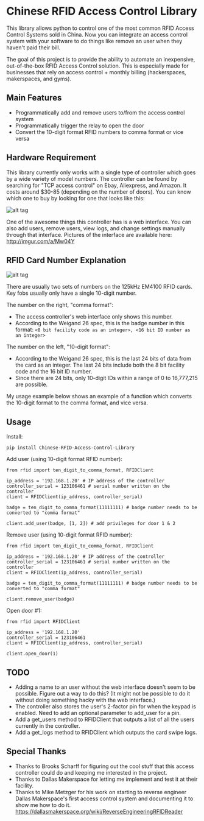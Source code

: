 Chinese RFID Access Control Library
========================

This library allows python to control one of the most common RFID Access Control Systems sold in China. Now you can integrate an access 
control system with your software to do things like remove an user when they haven't paid their bill. 

The goal of this project is to provide the ability to automate an inexpensive, out-of-the-box RFID Access Control solution. This is 
especially made for businesses that rely on access control + monthly billing (hackerspaces, makerspaces, and gyms).

Main Features
-----

- Programmatically add and remove users to/from the access control system
- Programmatically trigger the relay to open the door
- Convert the 10-digit format RFID numbers to comma format or vice versa

Hardware Requirement
-----
This library currently only works with a single type of controller which goes by a wide variety of model numbers. The controller can 
be found by searching for "TCP access control" on Ebay, Aliexpress, and Amazon. It costs around $30-85 (depending on the number of 
doors). You can know which one to buy by looking for one that looks like this:

![alt tag](https://raw.githubusercontent.com/pawl/Chinese-RFID-Access-Control-Library/master/access_controller.png)

One of the awesome things this controller has is a web interface. You can also add users, remove users, view logs, and change settings 
manually through that interface. Pictures of the interface are available here: http://imgur.com/a/Mw04Y

RFID Card Number Explanation
-----
![alt tag](https://raw.githubusercontent.com/pawl/Chinese-RFID-Access-Control-Library/master/rfid_card_number_explanation.png)

There are usually two sets of numbers on the 125kHz EM4100 RFID cards. Key fobs usually only have a single 10-digit number.

The number on the right, "comma format":
* The access controller's web interface only shows this number.
* According to the Weigand 26 spec, this is the badge number in this format: ```<8 bit facility code as an integer>, <16 bit ID number as an integer>```

The number on the left, "10-digit format":
* According to the Weigand 26 spec, this is the last 24 bits of data from the card as an integer. The last 24 bits include both the 8 bit facility code and the 16 bit ID number.
* Since there are 24 bits, only 10-digit IDs within a range of 0 to 16,777,215 are possible.

My usage example below shows an example of a function which converts the 10-digit format to the comma format, and vice versa.

Usage
-----
Install:

	pip install Chinese-RFID-Access-Control-Library

Add user (using 10-digit format RFID number):

	from rfid import ten_digit_to_comma_format, RFIDClient

	ip_address = '192.168.1.20' # IP address of the controller
	controller_serial = 123106461 # serial number written on the controller
	client = RFIDClient(ip_address, controller_serial)

	badge = ten_digit_to_comma_format(11111111) # badge number needs to be converted to "comma format"

	client.add_user(badge, [1, 2]) # add privileges for door 1 & 2

Remove user (using 10-digit format RFID number):

	from rfid import ten_digit_to_comma_format, RFIDClient

	ip_address = '192.168.1.20' # IP address of the controller
	controller_serial = 123106461 # serial number written on the controller
	client = RFIDClient(ip_address, controller_serial)

	badge = ten_digit_to_comma_format(11111111) # badge number needs to be converted to "comma format"

	client.remove_user(badge)
	
Open door #1:

	from rfid import RFIDClient

	ip_address = '192.168.1.20'
	controller_serial = 123106461
	client = RFIDClient(ip_address, controller_serial)

	client.open_door(1)
	
TODO
-----
- Adding a name to an user without the web interface doesn't seem to be possible. Figure out a way to do this? (It might not be possible to do it without doing something hacky with the web interface.)
- The controller also stores the user's 2-factor pin for when the keypad is enabled. Need to add an optional parameter to add_user for a pin.
- Add a get_users method to RFIDClient that outputs a list of all the users currently in the controller.
- Add a get_logs method to RFIDClient which outputs the card swipe logs.

Special Thanks
-----
- Thanks to Brooks Scharff for figuring out the cool stuff that this access controller could do and keeping me interested in the project.
- Thanks to Dallas Makerspace for letting me implement and test it at their facility. 
- Thanks to Mike Metzger for his work on starting to reverse engineer Dallas Makerspace's first access control system and documenting it to show me how to do it. https://dallasmakerspace.org/wiki/ReverseEngineeringRFIDReader
